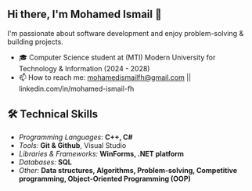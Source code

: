## Hi there, I'm Mohamed Ismail 👋

I'm passionate about software development and enjoy problem-solving & building projects.

- 🎓 Computer Science student at (MTI) Modern University for Technology & Information (2024 - 2028)
- 📫 How to reach me: mohamedismailfh@gmail.com || linkedin.com/in/mohamed-ismail-fh

## 🛠️ Technical Skills
- *Programming Languages*: **C++, C#**
- *Tools:* **Git & Github**, Visual Studio
- *Libraries & Frameworks:* **WinForms, .NET platform**
- *Databases:* **SQL**
- *Other:* **Data structures, Algorithms, Problem-solving, Competitive programming, Object-Oriented Programming (OOP)**
